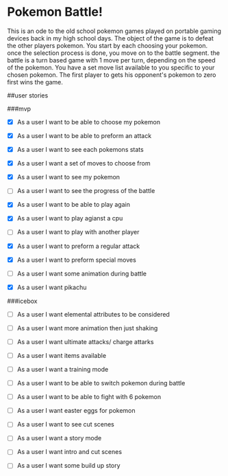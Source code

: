 # Pokemon Battle!  
This is an ode to the old school pokemon games played on portable gaming devices back in my high school days. The object of the game is to defeat the other players pokemon. You start by each choosing your pokemon. once the selection process is done, you move on to the battle segment. the battle is a turn based game with 1 move per turn, depending on the speed of the pokemon. You have a set move list available to you specific to your chosen pokemon. The first player to gets his opponent's pokemon to zero first wins the game. 




##user stories

###mvp
- [x] As a user I want to be able to choose my pokemon
- [x] As a user I want to be able to preform an attack
- [x] As a user I want to see each pokemons stats
- [x] As a user I want a set of moves to choose from
- [x] As a user I want to see my pokemon
- [ ] As a user I want to see the progress of the battle
- [x] As a user I want to be able to play again
- [x] As a user I want to play agianst a cpu
- [ ] As a user I want to play with another player
- [x] As a user I want to preform a regular attack
- [x] As a user I want to preform special moves
- [ ] As a user I want some animation during battle
- [x] As a user I want pikachu






###icebox
- [ ] As a user I want elemental attributes to be considered
- [ ] As a user I want more animation then just shaking
- [ ] As a user I want ultimate attacks/ charge attarks
- [ ] As a user I want items available
- [ ] As a user I want a training mode
- [ ] As a user I want to be able to switch pokemon during battle
- [ ] As a user I want to be able to fight with 6 pokemon
- [ ] As a user I want easter eggs for pokemon
- [ ] As a user I want to see cut scenes
- [ ] As a user I want a story mode
- [ ] As a user I want intro and cut scenes
- [ ] As a user I want some build up story


